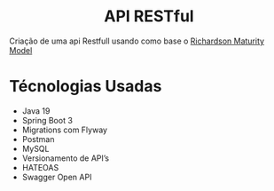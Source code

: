 <h1 align="center">API RESTful</h1>

Criação de uma api Restfull usando como base o <a href="https://martinfowler.com/articles/richardsonMaturityModel.html">Richardson Maturity Model<a/>


Técnologias Usadas
=================
<!--ts-->
   * Java 19
   * Spring Boot 3
   * Migrations com Flyway
   * Postman
   * MySQL
   * Versionamento de API’s
   * HATEOAS
   * Swagger Open API
<!--te-->

